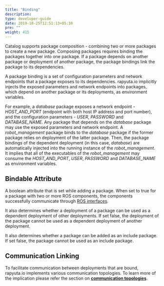 ```yaml
---
title: "Binding"
description:
type: developer-guide
date: 2019-10-25T12:51:13+05:30
pre: ""
weight: 415
---
```

Catalog supports package composition - combining two or more packages
to create a new package. Composing packages requires binding the
packages together into one package. If a package depends on another
package or deployment of another package, the package bindings link
the package to its dependencies.

A package binding is a set of configuration parameters and network endpoints
that a package exposes to its dependencies. rapyuta.io implicitly injects the
exposed parameters and network endpoints into packages, which depend on another
package or its deployments, as environment variables.

For example, a _database_ package exposes a network endpoint - *HOST_AND_PORT*
(endpoint with both host IP address and port number), and the configuration
parameters - _USER_, _PASSWORD_ and *DATABASE_NAME*. Any package that depends on the
_database_ package may use the exposed parameters and network endpoint.
A *robot_management* package binds to the _database_ package if the former package relies on deployment of the latter package. Then, the package bindings of the dependent deployment (in this case, _database_) are automatically injected
into the running instance of the *robot_management*. It implies that all of
the executables of the *robot_management* may consume the *HOST_AND_PORT*, _USER_,
_PASSWORD_ and *DATABASE_NAME* as environment variables.

## Bindable Attribute
A boolean attribute that is set while adding a package. When set to true for a
package with two or more ROS components, the components successfully communicate through [ROS interfaces](/developer-guide/create-software-packages/ros-support/#ros-native-communication-interfaces).

It also determines whether a deployment of a package can be used as a dependent deployment of other deployments. If set false, the deployment of the package cannot be used as a dependent deployment of another deployment.

It also determines whether a package can be added as an include package. If set
false, the package cannot be used as an include package.

## Communication Linking
To facilitate communication between deployments that are bound, rapyuta.io implements various communication topologies. To learn more of the implication please refer the section on [**communication topologies**](/developer-guide/manage-software-cycle/communication-topologies/).